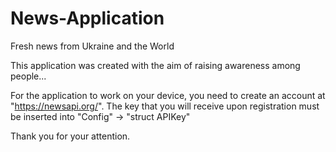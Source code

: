 # News-Application
Fresh news from Ukraine and the World

This application was created with the aim of raising awareness among people...

For the application to work on your device, you need to create an account at "https://newsapi.org/". 
The key that you will receive upon registration must be inserted into "Config" -> "struct APIKey"

Thank you for your attention.
